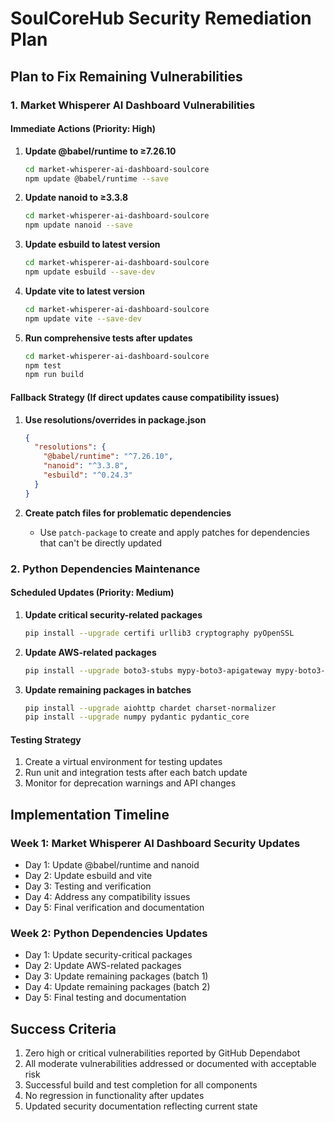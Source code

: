 # SoulCoreHub Security Remediation Plan

## Plan to Fix Remaining Vulnerabilities

### 1. Market Whisperer AI Dashboard Vulnerabilities

#### Immediate Actions (Priority: High)

1. **Update @babel/runtime to ≥7.26.10**
   ```bash
   cd market-whisperer-ai-dashboard-soulcore
   npm update @babel/runtime --save
   ```

2. **Update nanoid to ≥3.3.8**
   ```bash
   cd market-whisperer-ai-dashboard-soulcore
   npm update nanoid --save
   ```

3. **Update esbuild to latest version**
   ```bash
   cd market-whisperer-ai-dashboard-soulcore
   npm update esbuild --save-dev
   ```

4. **Update vite to latest version**
   ```bash
   cd market-whisperer-ai-dashboard-soulcore
   npm update vite --save-dev
   ```

5. **Run comprehensive tests after updates**
   ```bash
   cd market-whisperer-ai-dashboard-soulcore
   npm test
   npm run build
   ```

#### Fallback Strategy (If direct updates cause compatibility issues)

1. **Use resolutions/overrides in package.json**
   ```json
   {
     "resolutions": {
       "@babel/runtime": "^7.26.10",
       "nanoid": "^3.3.8",
       "esbuild": "^0.24.3"
     }
   }
   ```

2. **Create patch files for problematic dependencies**
   - Use `patch-package` to create and apply patches for dependencies that can't be directly updated

### 2. Python Dependencies Maintenance

#### Scheduled Updates (Priority: Medium)

1. **Update critical security-related packages**
   ```bash
   pip install --upgrade certifi urllib3 cryptography pyOpenSSL
   ```

2. **Update AWS-related packages**
   ```bash
   pip install --upgrade boto3-stubs mypy-boto3-apigateway mypy-boto3-lambda
   ```

3. **Update remaining packages in batches**
   ```bash
   pip install --upgrade aiohttp chardet charset-normalizer
   pip install --upgrade numpy pydantic pydantic_core
   ```

#### Testing Strategy

1. Create a virtual environment for testing updates
2. Run unit and integration tests after each batch update
3. Monitor for deprecation warnings and API changes

## Implementation Timeline

### Week 1: Market Whisperer AI Dashboard Security Updates

- Day 1: Update @babel/runtime and nanoid
- Day 2: Update esbuild and vite
- Day 3: Testing and verification
- Day 4: Address any compatibility issues
- Day 5: Final verification and documentation

### Week 2: Python Dependencies Updates

- Day 1: Update security-critical packages
- Day 2: Update AWS-related packages
- Day 3: Update remaining packages (batch 1)
- Day 4: Update remaining packages (batch 2)
- Day 5: Final testing and documentation

## Success Criteria

1. Zero high or critical vulnerabilities reported by GitHub Dependabot
2. All moderate vulnerabilities addressed or documented with acceptable risk
3. Successful build and test completion for all components
4. No regression in functionality after updates
5. Updated security documentation reflecting current state
